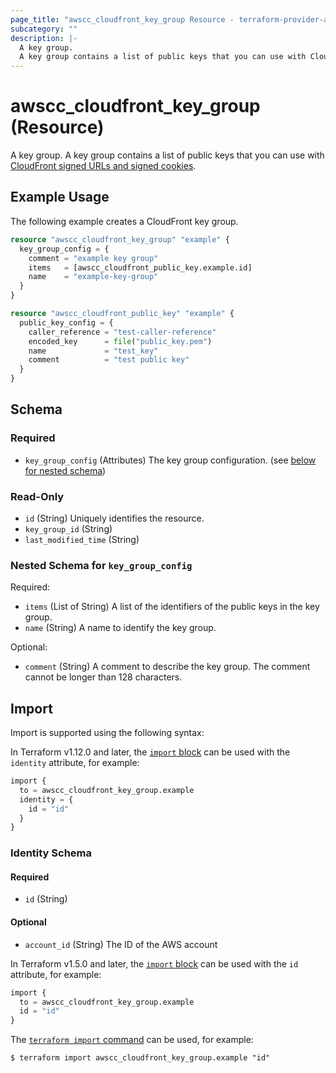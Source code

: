 ```yaml
---
page_title: "awscc_cloudfront_key_group Resource - terraform-provider-awscc"
subcategory: ""
description: |-
  A key group.
  A key group contains a list of public keys that you can use with CloudFront signed URLs and signed cookies https://docs.aws.amazon.com/AmazonCloudFront/latest/DeveloperGuide/PrivateContent.html.
---
```


# awscc_cloudfront_key_group (Resource)

A key group.
 A key group contains a list of public keys that you can use with [CloudFront signed URLs and signed cookies](https://docs.aws.amazon.com/AmazonCloudFront/latest/DeveloperGuide/PrivateContent.html).

## Example Usage

The following example creates a CloudFront key group.

```terraform
resource "awscc_cloudfront_key_group" "example" {
  key_group_config = {
    comment = "example key group"
    items   = [awscc_cloudfront_public_key.example.id]
    name    = "example-key-group"
  }
}

resource "awscc_cloudfront_public_key" "example" {
  public_key_config = {
    caller_reference = "test-caller-reference"
    encoded_key      = file("public_key.pem")
    name             = "test_key"
    comment          = "test public key"
  }
}
```

<!-- schema generated by tfplugindocs -->
## Schema

### Required

- `key_group_config` (Attributes) The key group configuration. (see [below for nested schema](#nestedatt--key_group_config))

### Read-Only

- `id` (String) Uniquely identifies the resource.
- `key_group_id` (String)
- `last_modified_time` (String)

<a id="nestedatt--key_group_config"></a>
### Nested Schema for `key_group_config`

Required:

- `items` (List of String) A list of the identifiers of the public keys in the key group.
- `name` (String) A name to identify the key group.

Optional:

- `comment` (String) A comment to describe the key group. The comment cannot be longer than 128 characters.

## Import

Import is supported using the following syntax:

In Terraform v1.12.0 and later, the [`import` block](https://developer.hashicorp.com/terraform/language/import) can be used with the `identity` attribute, for example:

```terraform
import {
  to = awscc_cloudfront_key_group.example
  identity = {
    id = "id"
  }
}
```

<!-- schema generated by tfplugindocs -->
### Identity Schema

#### Required

- `id` (String)

#### Optional

- `account_id` (String) The ID of the AWS account

In Terraform v1.5.0 and later, the [`import` block](https://developer.hashicorp.com/terraform/language/import) can be used with the `id` attribute, for example:

```terraform
import {
  to = awscc_cloudfront_key_group.example
  id = "id"
}
```

The [`terraform import` command](https://developer.hashicorp.com/terraform/cli/commands/import) can be used, for example:

```shell
$ terraform import awscc_cloudfront_key_group.example "id"
```
